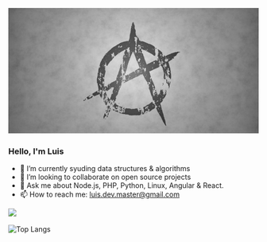 ![Header](anarquismo.jpg "Header")

### Hello, I'm Luis

<!-- 🤔 I’m looking for help with ... -->
<!--  🔭 I’m currently working on ... -->
- 🌱 I’m currently syuding data structures & algorithms 
- 👯 I’m looking to collaborate on open source projects
- 💬 Ask me about Node.js, PHP, Python, Linux, Angular & React.
- 📫 How to reach me: luis.dev.master@gmail.com 

<img src="https://img.icons8.com/color/48/000000/angularjs.png">


<!-- ![Luis's GitHub stats](https://github-readme-stats.vercel.app/api?username=luislopez-dev&show_icons=true&theme=dark) -->

![Top Langs](https://github-readme-stats.vercel.app/api/top-langs/?username=luislopez-dev&langs_count=8)



